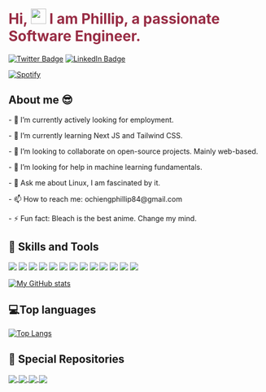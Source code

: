 <h1 style="color:#982C44">Hi, <img src="https://raw.githubusercontent.com/MartinHeinz/MartinHeinz/master/wave.gif" width="30px"> I am Phillip, a passionate Software Engineer.</h1>


[![Twitter Badge](https://img.shields.io/badge/Twitter-Profile-informational?style=flat&logo=twitter&logoColor=982C44&color=982C44)](https://twitter.com/Ochieng5Phillip)
[![LinkedIn Badge](https://img.shields.io/badge/LinkedIn-Profile-informational?style=flat&logo=linkedin&logoColor=982C44&color=982C44)](https://www.linkedin.com/in/phillip-ochieng-062922114/)


[![Spotify](https://ew-amber.vercel.app/api/spotify)](https://open.spotify.com/user/0a977808e2f346ee820551ee5bde2468)

<h2>About me 😎</h2>
<p>- 🔭 I’m currently actively looking for employment.</p>
<p>- 🌱 I’m currently learning Next JS and Tailwind CSS.</p>
<p>- 👯 I’m looking to collaborate on open-source projects. Mainly web-based.</p>
<p>- 🤔 I’m looking for help in machine learning fundamentals.</p>
<p>- 💬 Ask me about Linux, I am fascinated by it.</p>
<p>- 📫 How to reach me: ochiengphillip84@gmail.com</p>
<p>- ⚡ Fun fact: Bleach is the best anime. Change my mind.</p>

<h2> 💼 Skills and Tools</h2>
<p>
<a href="https://developer.mozilla.org/en-US/docs/Web/Javascript" target="_blank"><img src="https://img.icons8.com/color/48/000000/javascript.png"></a>
<a href="https://www.w3/org.html" target="_blank"><img src="https://img.icons8.com/color/48/000000/html-5.png"></a>
<a href="https://www.w3schools.com/css/" target="_blank"><img src="https://img.icons8.com/color/48/000000/css3.png"></a>
<a href="https://getbootstrap.com" target="_blank"><img src="https://img.icons8.com/color/48/000000/bootstrap.png"></a>
<a href="https://www.typescriptlang.org/" target="_blank"><img src="https://img.icons8.com/color/48/000000/typescript.png"></a>
<a href="https://ubuntu.com/" target="_blank"><img src="https://img.icons8.com/color/48/000000/ubuntu"></a>
<a href="https://git-scm.com/" target="_blank"><img src="https://img.icons8.com/color/48/000000/git.png"></a>
<a href="https://www.npmjs.com" target="_blank"><img src="https://img.icons8.com/color/48/000000/npm"></a>
<a href="https://git-scm.com/" target="_blank"><img src="https://img.icons8.com/color/48/000000/console.png"></a>
<a href="https://figma.com/" target="_blank"><img src="https://img.icons8.com/color/48/000000/figma.png"></a>
<a href="https://github.com/" target="_blank"><img src="https://img.icons8.com/color/48/000000/github.png"></a>
<a href="https://tailwindui.com/" target="_blank"><img src="https://img.icons8.com/color/48/000000/tailwind.png"></a>
<a href="https://nextjs.org/" target="_blank"><img src="https://img.icons8.com/color/48/000000/nextjs.png"></a>
</p>


[![My GitHub stats](https://github-readme-stats-sigma-five.vercel.app/api?username=pronepoet&count_private=true&show_icons=true&theme=moltack)](https://github.com/anuraghazra/github-readme-stats)

 ## 💻Top languages
<!-- top languages -->
[![Top Langs](https://github-readme-stats-sigma-five.vercel.app/api/top-langs/?username=pronepoet&theme=moltack)](https://github.com/anuraghazra/github-readme-stats)


<h2>📌 Special Repositories</h2>

<!-- hapa ni place ya readme cards -->
<a href="https://github.com/pronepoet/Environs.git">
  <img align="center" src="https://github-readme-stats-sigma-five.vercel.app/api/pin/?username=pronepoet&repo=Environs&theme=moltack" />
</a>
<a href="https://github.com/pronepoet/Akan_names.git">
  <img align="center" src="https://github-readme-stats-sigma-five.vercel.app/api/pin/?username=pronepoet&repo=Akan_names&theme=moltack" />
</a>
<a href="https://github.com/pronepoet/Pizza-palace.git">
  <img align="center" src="https://github-readme-stats-sigma-five.vercel.app/api/pin/?username=pronepoet&repo=Pizza-palace&theme=moltack" />
</a>
<a href="https://github.com/pronepoet/photo-gallery">
  <img align="center" src="https://github-readme-stats-sigma-five.vercel.app/api/pin/?username=pronepoet&repo=Pizza-palace&theme=moltack" />
</a>

